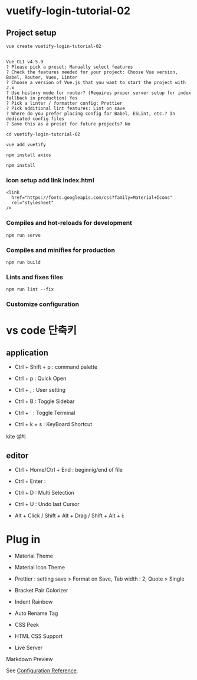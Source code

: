 # vuetify-login-tutorial-02

## Project setup

```
vue create vuetify-login-tutorial-02


Vue CLI v4.5.9
? Please pick a preset: Manually select features
? Check the features needed for your project: Choose Vue version, Babel, Router, Vuex, Linter
? Choose a version of Vue.js that you want to start the project with 2.x
? Use history mode for router? (Requires proper server setup for index fallback in production) Yes
? Pick a linter / formatter config: Prettier
? Pick additional lint features: Lint on save
? Where do you prefer placing config for Babel, ESLint, etc.? In dedicated config files
? Save this as a preset for future projects? No

cd vuetify-login-tutorial-02

vue add vuetify

npm install axios

npm install
```

### icon setup add link index.html

```
<link
  href="https://fonts.googleapis.com/css?family=Material+Icons"
  rel="stylesheet"
/>
```

### Compiles and hot-reloads for development

```
npm run serve
```

### Compiles and minifies for production

```
npm run build
```

### Lints and fixes files

```
npm run lint --fix
```

### Customize configuration

# vs code 단축키

## application

- Ctrl + Shift + p : command palette

- Ctrl + p : Quick Open

- Ctrl + , : User setting

- Ctrl + B : Toggle Sidebar

- Ctrl + ` : Toggle Terminal

- Ctrl + k + s : KeyBoard Shortcut

kite 설치

## editor

- Ctrl + Home/Ctrl + End : beginnig/end of file

- Ctrl + Enter :

- Ctrl + D : Multi Selection

- Ctrl + U : Undo last Cursor

- Alt + Click / Shift + Alt + Drag / Shift + Alt + i:

# Plug in

- Material Theme

- Material Icon Theme

- Prettier : setting save > Format on Save, Tab width : 2, Quote > Single

- Bracket Pair Colorizer

- Indent Rainbow

- Auto Rename Tag

- CSS Peek

- HTML CSS Support

- Live Server

Markdown Preview

See [Configuration Reference](https://cli.vuejs.org/config/).
